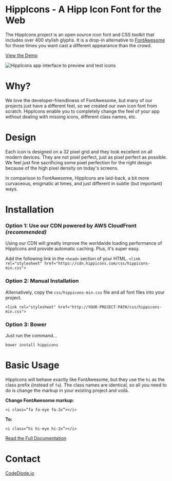 # HippIcons - A Hipp Icon Font for the Web

The HippIcons project is an open source icon font and CSS toolkit that includes over 400 stylish glyphs. It is a drop-in alternative to [FontAwesome](https://github.com/FortAwesome/Font-Awesome) for those times you want cast a different appearance than the crowd.

[View the Demo](https://hippicons.com/icons)

![HippIcons app interface to preview and test icons](https://storage.googleapis.com/hippicons/hippicons_app_interface.png)

# Why?

We love the developer-friendliness of FontAwesome, but many of our projects just have a different feel, so we created our own icon font from scratch. HippIcons enable you to completely change the feel of your app without dealing with missing icons, different class names, etc.

# Design

Each icon is designed on a 32 pixel grid and they look excellent on all modern devices. They are not pixel perfect, just as pixel perfect as possible. We feel just fine sacrificing some pixel perfection for the right design because of the high pixel density on today's screens.

In comparison to FontAwesome, HippIcons are laid-back, a bit more curvaceous, enigmatic at times, and just different in subtle (but important) ways.

# Installation

### Option 1: Use our CDN powered by AWS CloudFront *(recommended)*

Using our CDN will greatly improve the worldwide loading performance of HippIcons and provide automatic caching. Plus, it's super easy.

Add the following link in the `<head>` section of your HTML.
`<link rel="stylesheet" href="https://cdn.hippicons.com/css/hippicons-min.css">`


### Option 2: Manual Installation

Alternatively, copy the `css/hippicons-min.css` file and all font files into your project.

`<link rel="stylesheet" href="http://YOUR-PROJECT-PATH/css/hippicons-min.css">`

### Option 3: Bower

Just run the command...

`bower install hippicons`

# Basic Usage

HippIcons will behave exactly like FontAwesome, but they use the `hi` as the class prefix (instead of `fa`). The class names are identical, so all you need to do is change the markup in your existing project and voilà.

**Change FontAwesome markup:**

`<i class=“fa fa-eye fa-2x”></i>`

**To:**

`<i class=“hi hi-eye hi-2x”></i>`

[Read the Full Documentation](https://hippicons.com/documentation)

# Contact

[CodeDiode.io](https://codediode.io)

